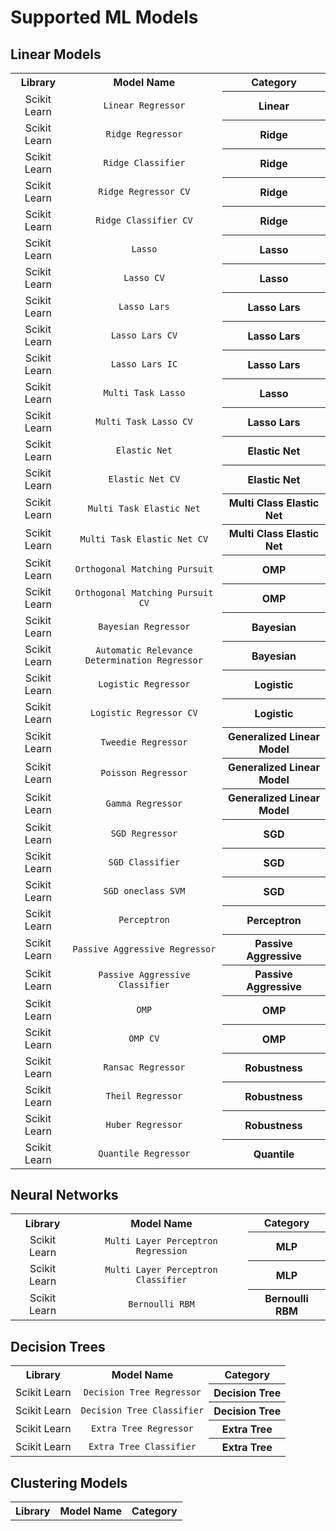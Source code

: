 # Supported ML Models
## Linear Models
<table>
	<tr align="center">
		<th>Library</th>
		<th>Model Name</th>
        <th>Category</th>
	</tr>
	<tr align="center">
		<td>Scikit Learn</td>
		<td><code>Linear Regressor</code></td>
        <th>Linear</th>
	</tr>
	<tr align="center">
		<td>Scikit Learn</td>
		<td><code>Ridge Regressor</code></td>
        <th>Ridge</th>
	</tr>
	<tr align="center">
		<td>Scikit Learn</td>
		<td><code>Ridge Classifier</code></td>
        <th>Ridge</th>
	</tr>
	<tr align="center">
		<td>Scikit Learn</td>
		<td><code>Ridge Regressor CV</code></td>
        <th>Ridge</th>
	</tr>
	<tr align="center">
		<td>Scikit Learn</td>
		<td><code>Ridge Classifier CV</code></td>
        <th>Ridge</th>
	</tr>
	<tr align="center">
		<td>Scikit Learn</td>
		<td><code>Lasso</code></td>
        <th>Lasso</th>
	</tr>
	<tr align="center">
		<td>Scikit Learn</td>
		<td><code>Lasso CV</code></td>
        <th>Lasso</th>
	</tr>
	<tr align="center">
		<td>Scikit Learn</td>
		<td><code>Lasso Lars</code></td>
        <th>Lasso Lars</th>
	</tr>
	<tr align="center">
		<td>Scikit Learn</td>
		<td><code>Lasso Lars CV</code></td>
        <th>Lasso Lars</th>
	</tr>
	<tr align="center">
		<td>Scikit Learn</td>
		<td><code>Lasso Lars IC</code></td>
        <th>Lasso Lars</th>
	</tr>
    <tr align="center">
		<td>Scikit Learn</td>
		<td><code>Multi Task Lasso</code></td>
        <th>Lasso</th>
	</tr>
    <tr align="center">
		<td>Scikit Learn</td>
		<td><code>Multi Task Lasso CV</code></td>
        <th>Lasso Lars</th>
	</tr>
    <tr align="center">
		<td>Scikit Learn</td>
		<td><code>Elastic Net</code></td>
        <th>Elastic Net</th>
	</tr>
    <tr align="center">
		<td>Scikit Learn</td>
		<td><code>Elastic Net CV</code></td>
        <th>Elastic Net</th>
	</tr>
    <tr align="center">
		<td>Scikit Learn</td>
		<td><code>Multi Task Elastic Net</code></td>
        <th>Multi Class Elastic Net</th>
	</tr>
    <tr align="center">
		<td>Scikit Learn</td>
		<td><code>Multi Task Elastic Net CV</code></td>
        <th>Multi Class Elastic Net</th>
	</tr>
    <tr align="center">
		<td>Scikit Learn</td>
		<td><code>Orthogonal Matching Pursuit</code></td>
        <th>OMP</th>
	</tr>
    <tr align="center">
		<td>Scikit Learn</td>
		<td><code>Orthogonal Matching Pursuit CV</code></td>
        <th>OMP</th>
	</tr>
    <tr align="center">
		<td>Scikit Learn</td>
		<td><code>Bayesian Regressor</code></td>
        <th>Bayesian</th>
	</tr>
    <tr align="center">
		<td>Scikit Learn</td>
		<td><code>Automatic Relevance Determination Regressor</code></td>
        <th>Bayesian</th>
	</tr>
    <tr align="center">
		<td>Scikit Learn</td>
		<td><code>Logistic Regressor</code></td>
        <th>Logistic</th>
	</tr>
    <tr align="center">
		<td>Scikit Learn</td>
		<td><code>Logistic Regressor CV</code></td>
        <th>Logistic</th>
	</tr>
    <tr align="center">
		<td>Scikit Learn</td>
		<td><code>Tweedie Regressor</code></td>
        <th>Generalized Linear Model</th>
	</tr>
    <tr align="center">
		<td>Scikit Learn</td>
		<td><code>Poisson Regressor</code></td>
        <th>Generalized Linear Model</th>
	</tr>
    <tr align="center">
		<td>Scikit Learn</td>
		<td><code>Gamma Regressor</code></td>
        <th>Generalized Linear Model</th>
	</tr>
    <tr align="center">
		<td>Scikit Learn</td>
		<td><code>SGD Regressor</code></td>
        <th>SGD</th>
	</tr>
    <tr align="center">
		<td>Scikit Learn</td>
		<td><code>SGD Classifier</code></td>
        <th>SGD</th>
	</tr>
    <tr align="center">
		<td>Scikit Learn</td>
		<td><code>SGD oneclass SVM</code></td>
        <th>SGD</th>
	</tr>
    <tr align="center">
		<td>Scikit Learn</td>
		<td><code>Perceptron</code></td>
        <th>Perceptron</th>
	</tr>
    <tr align="center">
		<td>Scikit Learn</td>
		<td><code>Passive Aggressive Regressor</code></td>
        <th>Passive Aggressive</th>
	</tr>
    <tr align="center">
		<td>Scikit Learn</td>
		<td><code>Passive Aggressive Classifier</code></td>
        <th>Passive Aggressive</th>
	</tr>
    <tr align="center">
		<td>Scikit Learn</td>
		<td><code>OMP</code></td>
        <th>OMP</th>
	</tr>
    <tr align="center">
		<td>Scikit Learn</td>
		<td><code>OMP CV</code></td>
        <th>OMP</th>
	</tr>
    <tr align="center">
		<td>Scikit Learn</td>
		<td><code>Ransac Regressor</code></td>
        <th>Robustness</th>
	</tr>
    <tr align="center">
		<td>Scikit Learn</td>
		<td><code>Theil Regressor</code></td>
        <th>Robustness</th>
	</tr>
    <tr align="center">
		<td>Scikit Learn</td>
		<td><code>Huber Regressor</code></td>
        <th>Robustness</th>
	</tr>
    <tr align="center">
		<td>Scikit Learn</td>
		<td><code>Quantile Regressor</code></td>
        <th>Quantile</th>
	</tr>
    
</table>

## Neural Networks
<table>
	<tr align="center">
		<th>Library</th>
		<th>Model Name</th>
        <th>Category</th>
	</tr>
	<tr align="center">
		<td>Scikit Learn</td>
		<td><code>Multi Layer Perceptron Regression</code></td>
        <th>MLP</th>
	</tr>
	<tr align="center">
		<td>Scikit Learn</td>
		<td><code>Multi Layer Perceptron Classifier</code></td>
        <th>MLP</th>
	</tr>
	<tr align="center">
		<td>Scikit Learn</td>
		<td><code>Bernoulli RBM</code></td>
        <th>Bernoulli RBM</th>
	</tr>
</table>

## Decision Trees 
<table>
	<tr align="center">
		<th>Library</th>
		<th>Model Name</th>
        <th>Category</th>
	</tr>
	<tr align="center">
		<td>Scikit Learn</td>
		<td><code>Decision Tree Regressor</code></td>
        <th>Decision Tree</th>
	</tr>
	<tr align="center">
		<td>Scikit Learn</td>
		<td><code>Decision Tree Classifier</code></td>
        <th>Decision Tree</th>
	</tr>
	<tr align="center">
		<td>Scikit Learn</td>
		<td><code>Extra Tree Regressor</code></td>
        <th>Extra Tree</th>
	</tr>
	<tr align="center">
		<td>Scikit Learn</td>
		<td><code>Extra Tree Classifier</code></td>
        <th>Extra Tree</th>
	</tr>
</table>

## Clustering Models
<table>
	<tr align="center">
		<th>Library</th>
		<th>Model Name</th>
        <th>Category</th>
	</tr>
</table>
